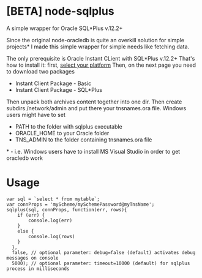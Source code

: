 # [BETA] node-sqlplus
A simple wrapper for Oracle SQL*Plus v.12.2+

Since the original node-oracledb is quite an overkill solution for simple projects* I made this simple wrapper for simple needs like fetching data.

The only prerequisite is Oracle Instant CLient with SQL*Plus v.12.2+
That's how to install it: first, [select your platform](http://www.oracle.com/technetwork/database/features/instant-client/index-097480.html)
Then, on the next page you need to download two packages 
- Instant Client Package - Basic
- Instant Client Package - SQL*Plus

Then unpack both archives content together into one dir.
Then create subdirs /network/admin and put there your tnsnames.ora file.
Windows users might have to set 
- PATH to the folder with sqlplus executable
- ORACLE_HOME to your Oracle folder 
- TNS_ADMIN to the folder containing tnsnames.ora file 

\* - i.e. Windows users have to install MS Visual Studio in order to get oracledb work

# Usage
```
var sql = `select * from mytable`;
var connProps = 'myScheme/mySchemePassword@myTnsName';
sqlplus(sql, connProps, function(err, rows){
	if (err) {
		console.log(err)
	}
	else {
		console.log(rows)
	}
  }, 
  false, // optional parameter: debug=false (default) activates debug messages on console
  5000); // optional parameter: timeout=10000 (default) for sqlplus process in milliseconds
```
